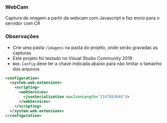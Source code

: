 ### WebCam
Captura de imagem a partir da webcam com Javascript e faz envio para o servidor com C# 

### Observações
* Crie uma pasta ```/imagens``` na pasta do projeto, onde serão gravadas as capturas
* Este projeto foi testado no Visual Studio Community 2019
* ```Web.Config``` deve ter a chave indicada abaixo para não limitar o tamanho dos arquivos
```xml
<configuration>
  <system.web.extensions>
    <scripting>
      <webServices>
        <jsonSerialization maxJsonLength="2147483644"/>
      </webServices>
    </scripting>
  </system.web.extensions>
</configuration>
```
